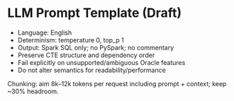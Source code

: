 # LLM Prompt Template (Draft)

- Language: English
- Determinism: temperature 0, top_p 1
- Output: Spark SQL only; no PySpark; no commentary
- Preserve CTE structure and dependency order
- Fail explicitly on unsupported/ambiguous Oracle features
- Do not alter semantics for readability/performance

Chunking: aim 8k–12k tokens per request including prompt + context; keep ~30% headroom.
